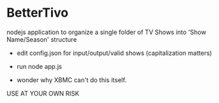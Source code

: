 BetterTivo
=============

nodejs application to organize a single folder of TV Shows into 'Show Name/Season' structure

- edit config.json for input/output/valid shows (capitalization matters)

- run node app.js

- wonder why XBMC can't do this itself.

USE AT YOUR OWN RISK
